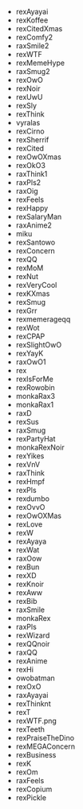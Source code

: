 * rexAyayai
* rexKoffee
* rexCitedXmas
* rexComfy2
* raxSmile2
* rexWTF
* rexMemeHype
* raxSmug2
* rexOwO
* rexNoir
* rexUwU
* rexSly
* rexThink
* vyralas
* rexCirno
* rexSherrif
* rexCited
* rexOwOXmas
* rexOkO3
* raxThink1
* raxPls2
* raxOig
* rexFeels
* rexHappy
* rexSalaryMan
* raxAnime2
* miku
* rexSantowo
* rexConcern
* rexQQ
* rexMoM
* rexNut
* rexVeryCool
* rexKXmas
* rexSmug
* rexGrr
* rexmemerageqq
* rexWot
* rexCPAP
* rexSlightOwO
* rexYayK
* raxOwO1
* rex
* rexIsForMe
* rexRowobin
* monkaRax3
* monkaRax1
* raxD
* rexSus
* raxSmug
* rexPartyHat
* monkaRexNoir
* rexYikes
* rexVnV
* raxThink
* rexHmpf
* rexPls
* rexdumbo
* rexOvvO
* rexOwOXMas
* rexLove
* rexW
* rexAyaya
* rexWat
* raxOow
* rexBun
* rexXD
* rexKnoir
* rexAww
* rexBib
* raxSmile
* monkaRex
* raxPls
* rexWizard
* rexQQnoir
* raxQQ
* rexAnime
* rexHi
* owobatman
* rexOxO
* raxAyayai
* rexThinknt
* rexT
* rexWTF.png
* rexTeeth
* rexPraiseTheDino
* rexMEGAConcern
* rexBusiness
* rexK
* rexOm
* raxFeels
* rexCopium
* rexPickle